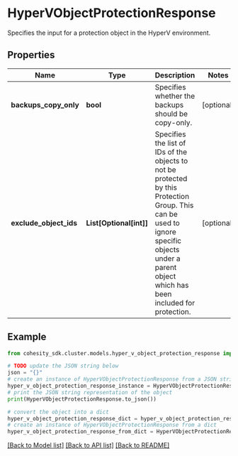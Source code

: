 # HyperVObjectProtectionResponse

Specifies the input for a protection object in the HyperV environment.

## Properties

Name | Type | Description | Notes
------------ | ------------- | ------------- | -------------
**backups_copy_only** | **bool** | Specifies whether the backups should be copy-only. | [optional] 
**exclude_object_ids** | **List[Optional[int]]** | Specifies the list of IDs of the objects to not be protected by this Protection Group. This can be used to ignore specific objects under a parent object which has been included for protection. | [optional] 

## Example

```python
from cohesity_sdk.cluster.models.hyper_v_object_protection_response import HyperVObjectProtectionResponse

# TODO update the JSON string below
json = "{}"
# create an instance of HyperVObjectProtectionResponse from a JSON string
hyper_v_object_protection_response_instance = HyperVObjectProtectionResponse.from_json(json)
# print the JSON string representation of the object
print(HyperVObjectProtectionResponse.to_json())

# convert the object into a dict
hyper_v_object_protection_response_dict = hyper_v_object_protection_response_instance.to_dict()
# create an instance of HyperVObjectProtectionResponse from a dict
hyper_v_object_protection_response_from_dict = HyperVObjectProtectionResponse.from_dict(hyper_v_object_protection_response_dict)
```
[[Back to Model list]](../README.md#documentation-for-models) [[Back to API list]](../README.md#documentation-for-api-endpoints) [[Back to README]](../README.md)


